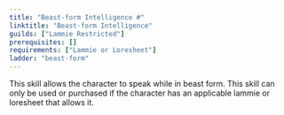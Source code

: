 ```yaml
---
title: "Beast-form Intelligence #"
linktitle: "Beast-form Intelligence"
guilds: ["Lammie Restricted"]
prerequisites: []
requirements: ["Lammie or Loresheet"]
ladder: "beast-form"
---
```

This skill allows the character to speak while in beast form. This skill can only be used or purchased if the character has an applicable lammie or loresheet that allows it.